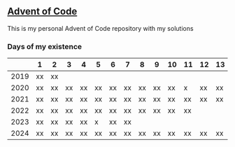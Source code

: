 ## [Advent of Code](https://adventofcode.com/2020/about)

This is my personal Advent of Code repository with my solutions

### Days of my existence

|      | 1   | 2   | 3   | 4   | 5   | 6   | 7   | 8   | 9   | 10  | 11  | 12  | 13  | 14  | 15  | 16  | 17  | 18  | 19  | 20  | 21  | 22  | 23  | 24  | 25  |
| ---- | --- | --- | --- | --- | --- | --- | --- | --- | --- | --- | --- | --- | --- | --- | --- | --- | --- | --- | --- | --- | --- | --- | --- | --- | --- |
| 2019 | xx  | xx  |     |     |     |     |     |     |     |     |     |     |     |     |     |     |     |     |     |     |     |     |     |     |     |
| 2020 | xx  | xx  | xx  | xx  | xx  | xx  | xx  | xx  | xx  | xx  | x   | xx  | xx  |     |     |     |     |     |     |     |     |     |     |     |     |
| 2021 | xx  | xx  | xx  | xx  | xx  | xx  | xx  | xx  | xx  | xx  | xx  | xx  | xx  | xx  |     |     |     |     |     |     |     |     |     |     |     |
| 2022 | xx  | xx  | xx  | xx  | xx  | xx  | xx  | xx  | xx  | xx  | xx  |     |     |     |     |     |     |     |     |     |     |     |     |     |     |
| 2023 | xx  | xx  | xx  | xx  | x   | xx  | xx  |     |     |     |     |     |     |     |     |     |     |     |     |     |     |     |     |     |     |
| 2024 | xx  | xx  | xx  | xx  | xx  | xx  | xx  | xx  | xx  | xx  | xx  | xx  | xx  | xx  | xx  | xx  | xx  | xx  | xx  | x   |     |     |     |     |     |
